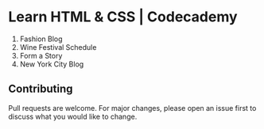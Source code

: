 # Learn HTML & CSS | Codecademy

1. Fashion Blog
2. Wine Festival Schedule
3. Form a Story
4. New York City Blog

## Contributing
Pull requests are welcome. For major changes, please open an issue first to discuss what you would like to change.
